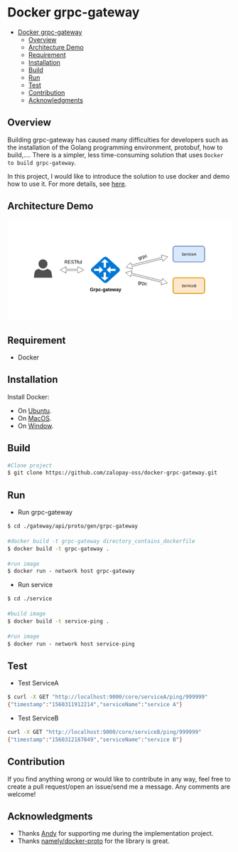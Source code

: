 # Docker grpc-gateway

- [Docker grpc-gateway](#docker-grpc-gateway)
  - [Overview](#overview)
  - [Architecture Demo](#architecture-demo)
  - [Requirement](#requirement)
  - [Installation](#installation)
  - [Build](#build)
  - [Run](#run)
  - [Test](#test)
  - [Contribution](#contribution)
  - [Acknowledgments](#acknowledgments)

## Overview

Building grpc-gateway has caused many difficulties for developers such as the installation of the Golang programming environment, protobuf, how to build,.... There is a simpler, less time-consuming solution that uses `Docker to build grpc-gateway`.

In this project, I would like to introduce the solution to use docker and demo how to use it. For more details, see [here](https://medium.com/zalopay-engineering/docker-grpc-gateway-e2efbdcfe5c-e2efbdcfe5c).

## Architecture Demo

<p align="center">
  <img src="./images/model.png"/>
</p>

## Requirement

- Docker
  
## Installation

Install Docker:

- On [Ubuntu](https://docs.docker.com/install/linux/docker-ce/ubuntu/).
- On [MacOS](https://docs.docker.com/docker-for-mac/install/).
- On [Window](https://docs.docker.com/docker-for-windows/install/).
  
## Build

```sh
#Clone project
$ git clone https://github.com/zalopay-oss/docker-grpc-gateway.git
```

## Run

- Run grpc-gateway
  
```sh
$ cd ./gateway/api/proto/gen/grpc-gateway

#docker build -t grpc-gateway directory_contains_dockerfile
$ docker build -t grpc-gateway .

#run image
$ docker run - network host grpc-gateway
```

- Run service
  
```sh
$ cd ./service

#build image
$ docker build -t service-ping .

#run image
$ docker run - network host service-ping
```

## Test

- Test ServiceA
  
```sh
$ curl -X GET "http://localhost:9000/core/serviceA/ping/999999"
{"timestamp":"1560311912214","serviceName":"service A"}
```

- Test ServiceB

```sh
curl -X GET "http://localhost:9000/core/serviceB/ping/999999"
{"timestamp":"1560312187849","serviceName":"service B"}
```

## Contribution

If you find anything wrong or would like to contribute in any way, feel free to create a pull request/open an issue/send me a message. Any comments are welcome!

## Acknowledgments

- Thanks [Andy](https://github.com/anhldbk) for supporting me during the implementation project.
- Thanks [namely/docker-proto](https://github.com/namely/docker-protoc) for the library is great.
